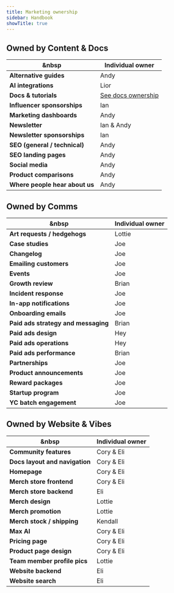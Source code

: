 ```yaml
---
title: Marketing ownership
sidebar: Handbook
showTitle: true
---
```


## Owned by Content & Docs

| &nbsp                           | **Individual owner** |
|---------------------------------|----------------------|
| **Alternative guides**          | Andy                 |
| **AI integrations**             | Lior                 |
| **Docs & tutorials**            | [See docs ownership](/handbook/content-and-docs/docs)   |
| **Influencer sponsorships**     | Ian                  |
| **Marketing dashboards**        | Andy                 |
| **Newsletter**                  | Ian & Andy           |
| **Newsletter sponsorships**     | Ian                  |
| **SEO (general / technical)**   | Andy                 |
| **SEO landing pages**           | Andy                 |
| **Social media**                | Andy                 |
| **Product comparisons**         | Andy                 |
| **Where people hear about us**  | Andy                 |

## Owned by Comms

| &nbsp                                   | **Individual owner** |
|-----------------------------------------|----------------------|
| **Art requests / hedgehogs**            | Lottie               |
| **Case studies**                        | Joe                  |
| **Changelog**                           | Joe                  |
| **Emailing customers**                  | Joe                  |
| **Events**                              | Joe                  |
| **Growth review**                       | Brian                |
| **Incident response**                   | Joe                  |
| **In-app notifications**                | Joe                  |
| **Onboarding emails**                   | Joe                  |
| **Paid ads strategy and messaging**     | Brian                |
| **Paid ads design**                     | Hey                  |
| **Paid ads operations**                 | Hey                  |
| **Paid ads performance**                | Brian                |
| **Partnerships**                        | Joe                  |
| **Product announcements**               | Joe                  |
| **Reward packages**                     | Joe                  |
| **Startup program**                     | Joe                  |
| **YC batch engagement**                 | Joe                  |

## Owned by Website & Vibes

| &nbsp                                   | **Individual owner** |
|-----------------------------------------|----------------------|
| **Community features**                  | Cory & Eli           |
| **Docs layout and navigation**          | Cory & Eli           |
| **Homepage**                            | Cory & Eli           |
| **Merch store frontend**                | Cory & Eli           |
| **Merch store backend**                 | Eli                  |
| **Merch design**                        | Lottie               |
| **Merch promotion**                     | Lottie               |
| **Merch stock / shipping**              | Kendall              |
| **Max AI**                              | Cory & Eli           |
| **Pricing page**                        | Cory & Eli           |
| **Product page design**                 | Cory & Eli           |
| **Team member profile pics**            | Lottie               |
| **Website backend**                     | Eli                  |
| **Website search**                      | Eli                  |


 